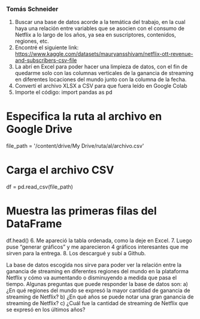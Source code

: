 ### Tomás Schneider

1.	Buscar una base de datos acorde a la temática del trabajo, en la cual haya una relación entre variables que se asocien con el consumo de Netflix a lo largo de los años, ya sea en suscriptores, contenidos, regiones, etc. 
2.	Encontré el siguiente link: https://www.kaggle.com/datasets/mauryansshivam/netflix-ott-revenue-and-subscribers-csv-file 
3.	La abrí en Excel para poder hacer una limpieza de datos, con el fin de quedarme solo con las columnas verticales de la ganancia de streaming en diferentes locaciones del mundo junto con la columna de la fecha. 
4.	Convertí el archivo XLSX a CSV para que fuera leído en Google Colab 
5.	Importe el código:
import pandas as pd
# Especifica la ruta al archivo en Google Drive
file_path = '/content/drive/My Drive/ruta/al/archivo.csv'
# Carga el archivo CSV
df = pd.read_csv(file_path)
# Muestra las primeras filas del DataFrame
df.head()
6.	Me apareció la tabla ordenada, como la deje en Excel. 
7.	Luego puse “generar gráficos” y me aparecieron 4 gráficos interesantes que me sirven para la entrega. 
8.	Los descargué y subí a Github. 

La base de datos escogida nos sirve para poder ver la relación entre la ganancia de streaming en diferentes regiones del mundo en la plataforma Netflix y cómo va aumentando o disminuyendo a medida que pasa el tiempo. 
Algunas preguntas que puede responder la base de datos son: 
a)	¿En qué regiones del mundo se expresó la mayor cantidad de ganancia de streaming de Netflix? 
b)	¿En qué años se puede notar una gran ganancia de streaming de Netflix? 
c)	¿Cuál fue la cantidad de streaming de Netflix que se expresó en los últimos años?
